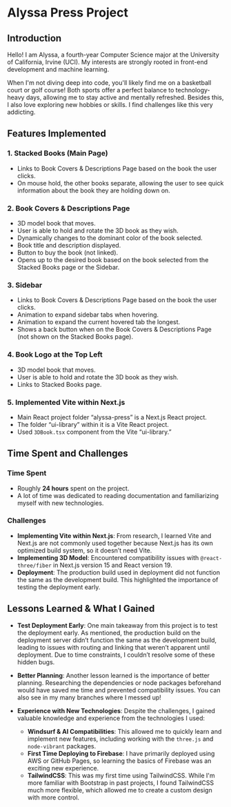 # Alyssa Press Project

## Introduction

Hello! I am Alyssa, a fourth-year Computer Science major at the University of California, Irvine (UCI). My interests are strongly rooted in front-end development and machine learning.

When I'm not diving deep into code, you'll likely find me on a basketball court or golf course! Both sports offer a perfect balance to technology-heavy days, allowing me to stay active and mentally refreshed. Besides this, I also love exploring new hobbies or skills. I find challenges like this very addicting.

## Features Implemented

### 1. Stacked Books (Main Page)
- Links to Book Covers & Descriptions Page based on the book the user clicks.
- On mouse hold, the other books separate, allowing the user to see quick information about the book they are holding down on.

### 2. Book Covers & Descriptions Page
- 3D model book that moves.
- User is able to hold and rotate the 3D book as they wish.
- Dynamically changes to the dominant color of the book selected.
- Book title and description displayed.
- Button to buy the book (not linked).
- Opens up to the desired book based on the book selected from the Stacked Books page or the Sidebar.

### 3. Sidebar
- Links to Book Covers & Descriptions Page based on the book the user clicks.
- Animation to expand sidebar tabs when hovering.
- Animation to expand the current hovered tab the longest.
- Shows a back button when on the Book Covers & Descriptions Page (not shown on the Stacked Books page).

### 4. Book Logo at the Top Left
- 3D model book that moves.
- User is able to hold and rotate the 3D book as they wish.
- Links to Stacked Books page.

### 5. Implemented Vite within Next.js
- Main React project folder “alyssa-press” is a Next.js React project.
- The folder “ui-library” within it is a Vite React project.
- Used `3DBook.tsx` component from the Vite “ui-library.”

## Time Spent and Challenges

### Time Spent
- Roughly **24 hours** spent on the project.
- A lot of time was dedicated to reading documentation and familiarizing myself with new technologies.

### Challenges
- **Implementing Vite within Next.js**: From research, I learned Vite and Next.js are not commonly used together because Next.js has its own optimized build system, so it doesn’t need Vite.
- **Implementing 3D Model**: Encountered compatibility issues with `@react-three/fiber` in Next.js version 15 and React version 19.
- **Deployment**: The production build used in deployment did not function the same as the development build. This highlighted the importance of testing the deployment early.

## Lessons Learned & What I Gained

- **Test Deployment Early**: One main takeaway from this project is to test the deployment early. As mentioned, the production build on the deployment server didn’t function the same as the development build, leading to issues with routing and linking that weren’t apparent until deployment. Due to time constraints, I couldn’t resolve some of these hidden bugs.
  
- **Better Planning**: Another lesson learned is the importance of better planning. Researching the dependencies or node packages beforehand would have saved me time and prevented compatibility issues. You can also see in my many branches where I messed up!

- **Experience with New Technologies**: Despite the challenges, I gained valuable knowledge and experience from the technologies I used:
    - **Windsurf & AI Compatibilities**: This allowed me to quickly learn and implement new features, including working with the `three.js` and `node-vibrant` packages.
    - **First Time Deploying to Firebase**: I have primarily deployed using AWS or GitHub Pages, so learning the basics of Firebase was an exciting new experience.
    - **TailwindCSS**: This was my first time using TailwindCSS. While I'm more familiar with Bootstrap in past projects, I found TailwindCSS much more flexible, which allowed me to create a custom design with more control.
